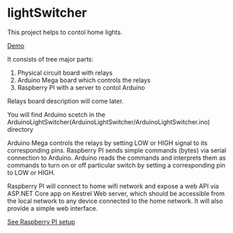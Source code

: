 # lightSwitcher
This project helps to contol home lights.

[Demo](https://www.youtube.com/watch?v=fEmTeBbHTBU)

It consists of tree major parts:
1. Physical circuit board with relays
2. Arduino Mega board which controls the relays
3. Raspberry PI with a server to contol Arduino

Relays board description will come later.

You will find Arduino scetch in the ArduinoLightSwitcher(ArduinoLightSwitcher/ArduinoLightSwitcher.ino) directory

Arduino Mega controls the relays by setting LOW or HIGH signal to its corresponding pins.
Raspberry PI sends simple commands (bytes) via serial connection to Arduino. 
Arduino reads the commands and interprets them as commands to turn on or off particular switch by setting 
a corresponding pin to LOW or HIGH.

Raspberry PI will connect to home wifi network and expose a web API via ASP.NET Core app on Kestrel Web server, 
which should be accessible from the local network to any device connected to the home network. 
It will also provide a simple web interface.

[See Raspberry PI setup](SetupRaspberry.md)